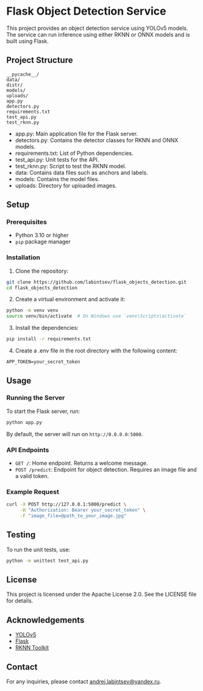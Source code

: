 # Flask Object Detection Service

This project provides an object detection service using YOLOv5 models. The service can run inference using either RKNN or ONNX models and is built using Flask.

## Project Structure

```
__pycache__/
data/
distr/
models/
uploads/
app.py
detectors.py
requirements.txt
test_api.py
test_rknn.py
```

- app.py: Main application file for the Flask server.
- detectors.py: Contains the detector classes for RKNN and ONNX models.
- requirements.txt: List of Python dependencies.
- test_api.py: Unit tests for the API.
- test_rknn.py: Script to test the RKNN model.
- data: Contains data files such as anchors and labels.
- models: Contains the model files.
- uploads: Directory for uploaded images.

## Setup

### Prerequisites

- Python 3.10 or higher
- `pip` package manager

### Installation

1. Clone the repository:

```sh
git clone https://github.com/labintsev/flask_objects_detection.git
cd flask_objects_detection
```

2. Create a virtual environment and activate it:

```sh
python -m venv venv
source venv/bin/activate  # On Windows use `venv\Scripts\activate`
```

3. Install the dependencies:

```sh
pip install -r requirements.txt
```

4. Create a .env file in the root directory with the following content:

```
APP_TOKEN=your_secret_token
```

## Usage

### Running the Server

To start the Flask server, run:

```sh
python app.py
```

By default, the server will run on `http://0.0.0.0:5000`.

### API Endpoints

- `GET /`: Home endpoint. Returns a welcome message.
- `POST /predict`: Endpoint for object detection. Requires an image file and a valid token.

### Example Request

```sh
curl -X POST http://127.0.0.1:5000/predict \
     -H "Authorization: Bearer your_secret_token" \
     -F "image_file=@path_to_your_image.jpg"
```

## Testing

To run the unit tests, use:

```sh
python -m unittest test_api.py
```

## License

This project is licensed under the Apache License 2.0. See the LICENSE file for details.

## Acknowledgements

- [YOLOv5](https://github.com/ultralytics/yolov5)
- [Flask](https://flask.palletsprojects.com/)
- [RKNN Toolkit](https://github.com/rockchip-linux/rknn-toolkit)

## Contact

For any inquiries, please contact [andrej.labintsev@yandex.ru](mailto:andrej.labintsev@yandex.ru).